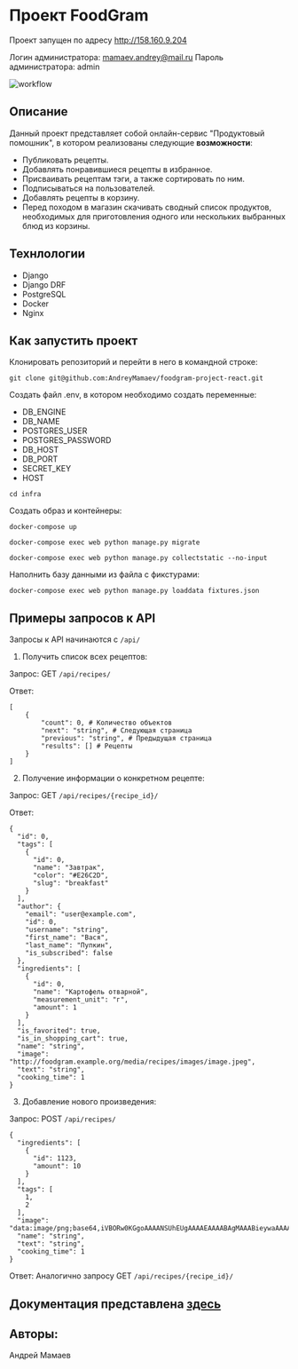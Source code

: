 # Проект FoodGram

Проект запущен по адресу http://158.160.9.204

Логин администратора: mamaev.andrey@mail.ru
Пароль администратора: admin

![workflow](https://github.com/AndreyMamaev/foodgram-project-react/actions/workflows/main.yml/badge.svg)

## Описание

Данный проект представляет собой онлайн-сервис "Продуктовый помошник", в котором реализованы следующие **возможности**:

- Публиковать рецепты.
- Добавлять понравившиеся рецепты в избранное.
- Присваивать рецептам тэги, а также сортировать по ним.
- Подписываться на пользователей.
- Добавлять рецепты в корзину.
- Перед походом в магазин скачивать сводный список продуктов, необходимых для приготовления одного или нескольких выбранных блюд  из корзины.

## Технлологии

- Django
- Django DRF
- PostgreSQL
- Docker
- Nginx

## Как запустить проект

Клонировать репозиторий и перейти в него в командной строке:

```git clone git@github.com:AndreyMamaev/foodgram-project-react.git```

Создать файл .env, в котором необходимо создать переменные:

- DB_ENGINE
- DB_NAME
- POSTGRES_USER
- POSTGRES_PASSWORD
- DB_HOST
- DB_PORT
- SECRET_KEY
- HOST

```cd infra```

Cоздать образ и контейнеры:

```docker-compose up```

```docker-compose exec web python manage.py migrate```

```docker-compose exec web python manage.py collectstatic --no-input```

Наполнить базу данными из файла с фикстурами:

```docker-compose exec web python manage.py loaddata fixtures.json```

## Примеры запросов к API

Запросы к API начинаются с ```/api/```

1. Получить список всех рецептов:

Запрос:
GET ```/api/recipes/```

Ответ:
```
[
    {
        "count": 0, # Количество объектов
        "next": "string", # Следующая страница
        "previous": "string", # Предыдущая страница
        "results": [] # Рецепты
    }
]
```

2. Получение информации о конкретном рецепте:

Запрос:
GET ```/api/recipes/{recipe_id}/```

Ответ:
```
{
  "id": 0,
  "tags": [
    {
      "id": 0,
      "name": "Завтрак",
      "color": "#E26C2D",
      "slug": "breakfast"
    }
  ],
  "author": {
    "email": "user@example.com",
    "id": 0,
    "username": "string",
    "first_name": "Вася",
    "last_name": "Пупкин",
    "is_subscribed": false
  },
  "ingredients": [
    {
      "id": 0,
      "name": "Картофель отварной",
      "measurement_unit": "г",
      "amount": 1
    }
  ],
  "is_favorited": true,
  "is_in_shopping_cart": true,
  "name": "string",
  "image": "http://foodgram.example.org/media/recipes/images/image.jpeg",
  "text": "string",
  "cooking_time": 1
}
```

3. Добавление нового произведения:

Запрос:
POST ```/api/recipes/```
```
{
  "ingredients": [
    {
      "id": 1123,
      "amount": 10
    }
  ],
  "tags": [
    1,
    2
  ],
  "image": "data:image/png;base64,iVBORw0KGgoAAAANSUhEUgAAAAEAAAABAgMAAABieywaAAAACVBMVEUAAAD///9fX1/S0ecCAAAACXBIWXMAAA7EAAAOxAGVKw4bAAAACklEQVQImWNoAAAAggCByxOyYQAAAABJRU5ErkJggg==",
  "name": "string",
  "text": "string",
  "cooking_time": 1
}
```

Ответ:
Аналогично запросу GET ```/api/recipes/{recipe_id}/```

## Документация представлена [здесь](http://158.160.9.204/api/docs/)

## Авторы:

Андрей Мамаев
